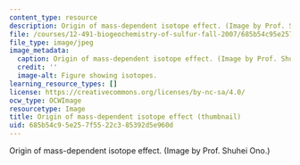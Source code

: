 ```yaml
---
content_type: resource
description: Origin of mass-dependent isotope effect. (Image by Prof. Shuhei Ono.)
file: /courses/12-491-biogeochemistry-of-sulfur-fall-2007/685b54c95e257f5522c385392d5e960d_12-491f07-th.jpg
file_type: image/jpeg
image_metadata:
  caption: Origin of mass-dependent isotope effect. (Image by Prof. Shuhei Ono.)
  credit: ''
  image-alt: Figure showing isotopes.
learning_resource_types: []
license: https://creativecommons.org/licenses/by-nc-sa/4.0/
ocw_type: OCWImage
resourcetype: Image
title: Origin of mass-dependent isotope effect (thumbnail)
uid: 685b54c9-5e25-7f55-22c3-85392d5e960d
---
```

Origin of mass-dependent isotope effect. (Image by Prof. Shuhei Ono.)